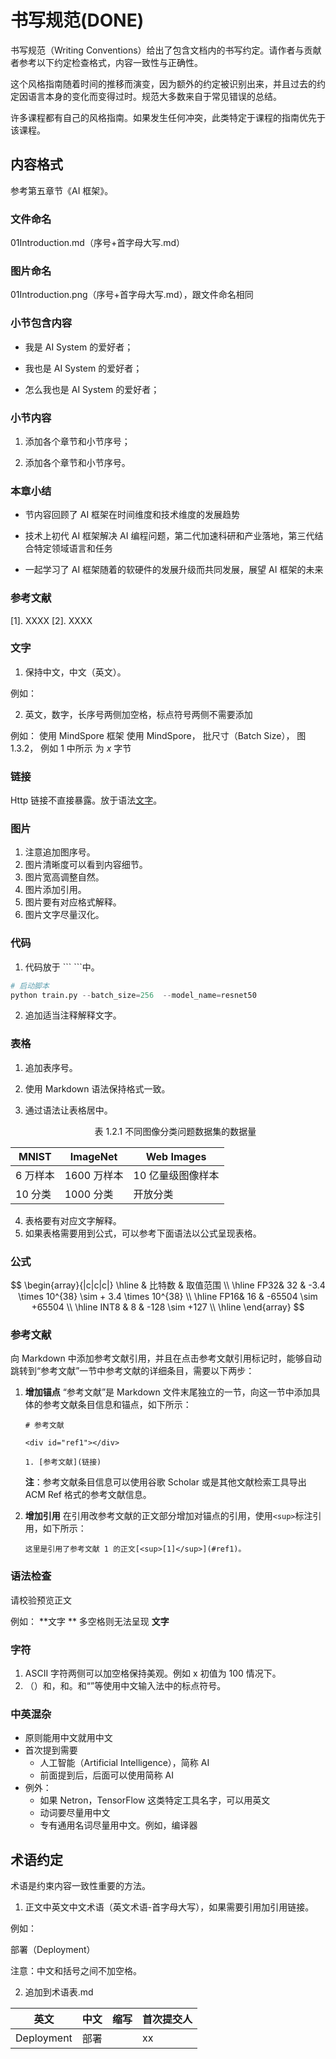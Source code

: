 <!--Copyright © ZOMI 适用于[License](https://github.com/chenzomi12/AISystem)版权许可-->

# 书写规范(DONE)

书写规范（Writing Conventions）给出了包含文档内的书写约定。请作者与贡献者参考以下约定检查格式，内容一致性与正确性。

这个风格指南随着时间的推移而演变，因为额外的约定被识别出来，并且过去的约定因语言本身的变化而变得过时。规范大多数来自于常见错误的总结。

许多课程都有自己的风格指南。如果发生任何冲突，此类特定于课程的指南优先于该课程。

## 内容格式

参考第五章节《AI 框架》。

### 文件命名

01Introduction.md（序号+首字母大写.md）

### 图片命名

01Introduction.png（序号+首字母大写.md），跟文件命名相同

### 小节包含内容

- 我是 AI System 的爱好者；

- 我也是 AI System 的爱好者；

- 怎么我也是 AI System 的爱好者；

### 小节内容

1. 添加各个章节和小节序号；

2. 添加各个章节和小节序号。

### 本章小结

- 节内容回顾了 AI 框架在时间维度和技术维度的发展趋势

- 技术上初代 AI 框架解决 AI 编程问题，第二代加速科研和产业落地，第三代结合特定领域语言和任务

- 一起学习了 AI 框架随着的软硬件的发展升级而共同发展，展望 AI 框架的未来

### 参考文献

[1]. XXXX
[2]. XXXX


### 文字

1. 保持中文，中文（英文）。

例如：

2. 英文，数字，长序号两侧加空格，标点符号两侧不需要添加

例如：
使用 MindSpore 框架
使用 MindSpore，
批尺寸（Batch Size），
图 1.3.2，
例如 1 中所示
为 $x$ 字节

### 链接

Http 链接不直接暴露。放于语法[文字](https://github.com/chenzomi12/AISystem)。

### 图片

1. 注意追加图序号。
2. 图片清晰度可以看到内容细节。
3. 图片宽高调整自然。
4. 图片添加引用。
5. 图片要有对应格式解释。
6. 图片文字尽量汉化。

### 代码

1. 代码放于 \``` \```中。
   
```python
# 启动脚本
python train.py --batch_size=256  --model_name=resnet50
```

2. 追加适当注释解释文字。

### 表格

1. 追加表序号。

2. 使用 Markdown 语法保持格式一致。

3. 通过语法让表格居中。
   
   <center>表 1.2.1 不同图像分类问题数据集的数据量</center>

| MNIST | ImageNet | Web Images |
| ----- | -------- | ---------- |
| 6 万样本  | 1600 万样本  | 10 亿量级图像样本  |
| 10 分类  | 1000 分类   | 开放分类       |

4. 表格要有对应文字解释。
5. 如果表格需要用到公式，可以参考下面语法以公式呈现表格。

### 公式

$$
\begin{array}{|c|c|c|}
    \hline
    & 比特数 & 取值范围 \\
    \hline
    FP32& 32 & -3.4 \times 10^{38} \sim + 3.4 \times 10^{38} \\
    \hline
    FP16& 16 & -65504 \sim +65504 \\
    \hline
    INT8 & 8 & -128 \sim +127 \\
    \hline
\end{array}
$$

### 参考文献

向 Markdown 中添加参考文献引用，并且在点击参考文献引用标记时，能够自动跳转到“参考文献”一节中参考文献的详细条目，需要以下两步：

1. **增加锚点**
   “参考文献”是 Markdown 文件末尾独立的一节，向这一节中添加具体的参考文献条目信息和锚点，如下所示：
   
   ```text
   # 参考文献
   
   <div id="ref1"></div>
   
   1. [参考文献](链接)
   ```
   
   **注**：参考文献条目信息可以使用谷歌 Scholar 或是其他文献检索工具导出 ACM Ref 格式的参考文献信息。

2. **增加引用**
   在引用改参考文献的正文部分增加对锚点的引用，使用`<sup>`标注引用，如下所示：
   
   ```text
   这里是引用了参考文献 1 的正文[<sup>[1]</sup>](#ref1)。
   ```

### 语法检查

请校验预览正文

例如：
**文字 ** 多空格则无法呈现
**文字**

### 字符

1. ASCII 字符两侧可以加空格保持美观。例如 x 初值为 100 情况下。
2. （）和，和。和“”等使用中文输入法中的标点符号。

### 中英混杂

- 原则能用中文就用中文
- 首次提到需要
  - 人工智能（Artificial Intelligence），简称 AI
  - 前面提到后，后面可以使用简称 AI
- 例外：
  - 如果 Netron，TensorFlow 这类特定工具名字，可以用英文 
  - 动词要尽量用中文
  - 专有通用名词尽量用中文。例如，编译器

## 术语约定

术语是约束内容一致性重要的方法。

1. 正文中英文中文术语（英文术语-首字母大写），如果需要引用加引用链接。

例如：

部署（Deployment）

注意：中文和括号之间不加空格。

2. 追加到术语表.md

| 英文         | 中文  | 缩写  | 首次提交人 |
| ---------- | --- | --- | ----- |
| Deployment | 部署  |     | xx    |
